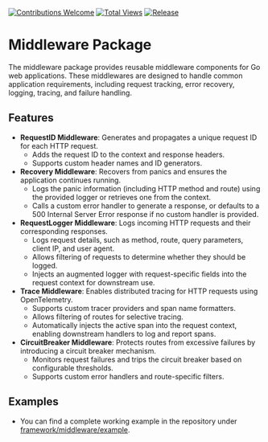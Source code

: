 [![Contributions Welcome](https://img.shields.io/badge/contributions-welcome-brightgreen.svg?style=flat)](https://github.com/kittipat1413/go-common/issues)
[![Total Views](https://img.shields.io/endpoint?url=https%3A%2F%2Fhits.dwyl.com%2Fkittipat1413%2Fgo-common.json%3Fcolor%3Dblue)](https://hits.dwyl.com/kittipat1413/go-common)
[![Release](https://img.shields.io/github/release/kittipat1413/go-common.svg?style=flat)](https://github.com/kittipat1413/go-common/releases/latest)

# Middleware Package
The middleware package provides reusable middleware components for Go web applications. These middlewares are designed to handle common application requirements, including request tracking, error recovery, logging, tracing, and failure handling.

## Features
- **RequestID Middleware**: Generates and propagates a unique request ID for each HTTP request.
    - Adds the request ID to the context and response headers.
    - Supports custom header names and ID generators.
- **Recovery Middleware**: Recovers from panics and ensures the application continues running.
    - Logs the panic information (including HTTP method and route) using the provided logger or retrieves one from the context.
    - Calls a custom error handler to generate a response, or defaults to a 500 Internal Server Error response if no custom handler is provided.
- **RequestLogger Middleware**: Logs incoming HTTP requests and their corresponding responses.
    - Logs request details, such as method, route, query parameters, client IP, and user agent.
    - Allows filtering of requests to determine whether they should be logged.
    - Injects an augmented logger with request-specific fields into the request context for downstream use.
- **Trace Middleware**: Enables distributed tracing for HTTP requests using OpenTelemetry.
    - Supports custom tracer providers and span name formatters.
    - Allows filtering of routes for selective tracing.
    - Automatically injects the active span into the request context, enabling downstream handlers to log and report spans.
- **CircuitBreaker Middleware**: Protects routes from excessive failures by introducing a circuit breaker mechanism.
	- Monitors request failures and trips the circuit breaker based on configurable thresholds.
	- Supports custom error handlers and route-specific filters.

## Examples
- You can find a complete working example in the repository under [framework/middleware/example](example/).
